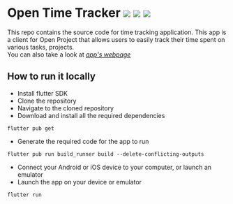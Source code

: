 # Open Time Tracker ![](https://github.com/VonRehbergConsulting/open-time-tracker/actions/workflows/build_and_test.yaml/badge.svg) ![](https://github.com/VonRehbergConsulting/open-time-tracker/actions/workflows/deploy-android.yaml/badge.svg) ![](https://github.com/VonRehbergConsulting/open-time-tracker/actions/workflows/deploy-ios.yaml/badge.svg)

This repo contains the source code for time tracking application. This app is a client for Open Project that allows users to easily track their time spent on various tasks, projects.  
You can also take a look at *[app's webpage](https://open-time-tracker.com)*

## How to run it locally

- Install flutter SDK
- Clone the repository
- Navigate to the cloned repository
- Download and install all the required dependencies
```
flutter pub get
```
- Generate the required code for the app to run
```
flutter pub run build_runner build --delete-conflicting-outputs
```
- Connect your Android or iOS device to your computer, or launch an emulator
- Launch the app on your device or emulator
```
flutter run
```
